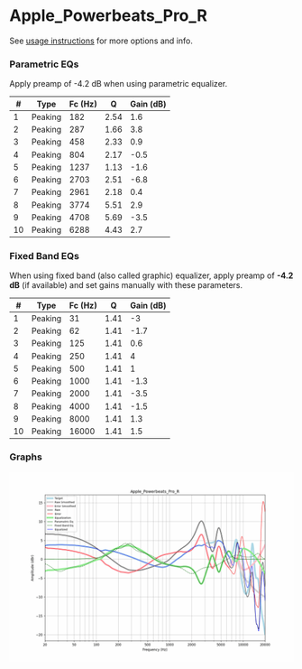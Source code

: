 # Apple_Powerbeats_Pro_R
See [usage instructions](https://github.com/jaakkopasanen/AutoEq#usage) for more options and info.

### Parametric EQs
Apply preamp of -4.2 dB when using parametric equalizer.

|   # | Type    |   Fc (Hz) |    Q |   Gain (dB) |
|-----|---------|-----------|------|-------------|
|   1 | Peaking |       182 | 2.54 |         1.6 |
|   2 | Peaking |       287 | 1.66 |         3.8 |
|   3 | Peaking |       458 | 2.33 |         0.9 |
|   4 | Peaking |       804 | 2.17 |        -0.5 |
|   5 | Peaking |      1237 | 1.13 |        -1.6 |
|   6 | Peaking |      2703 | 2.51 |        -6.8 |
|   7 | Peaking |      2961 | 2.18 |         0.4 |
|   8 | Peaking |      3774 | 5.51 |         2.9 |
|   9 | Peaking |      4708 | 5.69 |        -3.5 |
|  10 | Peaking |      6288 | 4.43 |         2.7 |

### Fixed Band EQs
When using fixed band (also called graphic) equalizer, apply preamp of **-4.2 dB** (if available) and set gains manually with these parameters.

|   # | Type    |   Fc (Hz) |    Q |   Gain (dB) |
|-----|---------|-----------|------|-------------|
|   1 | Peaking |        31 | 1.41 |        -3   |
|   2 | Peaking |        62 | 1.41 |        -1.7 |
|   3 | Peaking |       125 | 1.41 |         0.6 |
|   4 | Peaking |       250 | 1.41 |         4   |
|   5 | Peaking |       500 | 1.41 |         1   |
|   6 | Peaking |      1000 | 1.41 |        -1.3 |
|   7 | Peaking |      2000 | 1.41 |        -3.5 |
|   8 | Peaking |      4000 | 1.41 |        -1.5 |
|   9 | Peaking |      8000 | 1.41 |         1.3 |
|  10 | Peaking |     16000 | 1.41 |         1.5 |

### Graphs
![](./Apple_Powerbeats_Pro_R.png)
